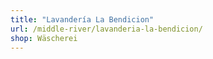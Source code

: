 ```yaml
---
title: "Lavandería La Bendicion"
url: /middle-river/lavanderia-la-bendicion/
shop: Wäscherei
---
```

